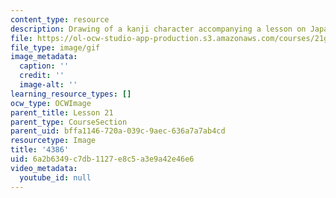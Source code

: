 ```yaml
---
content_type: resource
description: Drawing of a kanji character accompanying a lesson on Japanese.
file: https://ol-ocw-studio-app-production.s3.amazonaws.com/courses/21g-504-japanese-iv-spring-2009/6a2b6349c7db1127e8c5a3e9a42e46e6_4386.gif
file_type: image/gif
image_metadata:
  caption: ''
  credit: ''
  image-alt: ''
learning_resource_types: []
ocw_type: OCWImage
parent_title: Lesson 21
parent_type: CourseSection
parent_uid: bffa1146-720a-039c-9aec-636a7a7ab4cd
resourcetype: Image
title: '4386'
uid: 6a2b6349-c7db-1127-e8c5-a3e9a42e46e6
video_metadata:
  youtube_id: null
---
```

